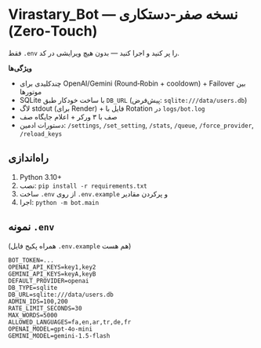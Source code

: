 # Virastary_Bot — نسخه صفر-دستکاری (Zero‑Touch)

فقط `.env` را پر کنید و اجرا کنید — بدون هیچ ویرایشی در کد.

**ویژگی‌ها**
- چندکلیدی برای OpenAI/Gemini (Round‑Robin + cooldown) + Failover بین موتورها
- SQLite با ساخت خودکار طبق `DB_URL` (پیش‌فرض: `sqlite:///data/users.db`)
- لاگ stdout (برای Render) + فایل با Rotation در `logs/bot.log`
- صف با ۳ ورکر + اعلام جایگاه صف
- دستورات ادمین: `/settings`, `/set_setting`, `/stats`, `/queue`, `/force_provider`, `/reload_keys`

## راه‌اندازی
1) Python 3.10+  
2) نصب: `pip install -r requirements.txt`  
3) ساخت `.env` از روی `.env.example` و پرکردن مقادیر  
4) اجرا: `python -m bot.main`

## نمونه `.env`
(همراه پکیج فایل `.env.example` هم هست)
```
BOT_TOKEN=...
OPENAI_API_KEYS=key1,key2
GEMINI_API_KEYS=keyA,keyB
DEFAULT_PROVIDER=openai
DB_TYPE=sqlite
DB_URL=sqlite:///data/users.db
ADMIN_IDS=100,200
RATE_LIMIT_SECONDS=30
MAX_WORDS=5000
ALLOWED_LANGUAGES=fa,en,ar,tr,de,fr
OPENAI_MODEL=gpt-4o-mini
GEMINI_MODEL=gemini-1.5-flash
```
